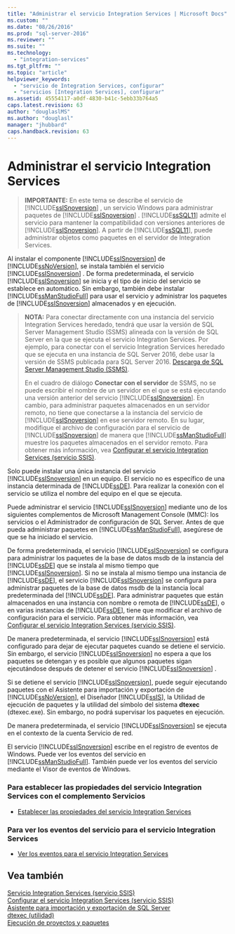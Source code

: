 ```yaml
---
title: "Administrar el servicio Integration Services | Microsoft Docs"
ms.custom: ""
ms.date: "08/26/2016"
ms.prod: "sql-server-2016"
ms.reviewer: ""
ms.suite: ""
ms.technology: 
  - "integration-services"
ms.tgt_pltfrm: ""
ms.topic: "article"
helpviewer_keywords: 
  - "servicio de Integration Services, configurar"
  - "servicios [Integration Services], configurar"
ms.assetid: 45554117-a0df-4830-b41c-5ebb33b764a5
caps.latest.revision: 63
author: "douglaslMS"
ms.author: "douglasl"
manager: "jhubbard"
caps.handback.revision: 63
---
```

# Administrar el servicio Integration Services
    
> **IMPORTANTE:** En este tema se describe el servicio de [!INCLUDE[ssISnoversion](../../includes/ssisnoversion-md.md)] , un servicio Windows para administrar paquetes de [!INCLUDE[ssISnoversion](../../includes/ssisnoversion-md.md)] . [!INCLUDE[ssSQL11](../../includes/sssql11-md.md)] admite el servicio para mantener la compatibilidad con versiones anteriores de [!INCLUDE[ssISnoversion](../../includes/ssisnoversion-md.md)]. A partir de [!INCLUDE[ssSQL11](../../includes/sssql11-md.md)], puede administrar objetos como paquetes en el servidor de Integration Services.  
  
 Al instalar el componente [!INCLUDE[ssISnoversion](../../includes/ssisnoversion-md.md)] de [!INCLUDE[ssNoVersion](../../includes/ssnoversion-md.md)], se instala también el servicio [!INCLUDE[ssISnoversion](../../includes/ssisnoversion-md.md)] . De forma predeterminada, el servicio [!INCLUDE[ssISnoversion](../../includes/ssisnoversion-md.md)] se inicia y el tipo de inicio del servicio se establece en automático. Sin embargo, también debe instalar [!INCLUDE[ssManStudioFull](../../includes/ssmanstudiofull-md.md)] para usar el servicio y administrar los paquetes de [!INCLUDE[ssISnoversion](../../includes/ssisnoversion-md.md)] almacenados y en ejecución.  
  
> **NOTA:** Para conectar directamente con una instancia del servicio Integration Services heredado, tendrá que usar la versión de SQL Server Management Studio (SSMS) alineada con la versión de SQL Server en la que se ejecuta el servicio Integration Services. Por ejemplo, para conectar con el servicio Integration Services heredado que se ejecuta en una instancia de SQL Server 2016, debe usar la versión de SSMS publicada para SQL Server 2016. [Descarga de SQL Server Management Studio (SSMS)](https://msdn.microsoft.com/library/mt238290.aspx).
>
>   En el cuadro de diálogo **Conectar con el servidor** de SSMS, no se puede escribir el nombre de un servidor en el que se está ejecutando una versión anterior del servicio [!INCLUDE[ssISnoversion](../../includes/ssisnoversion-md.md)]. En cambio, para administrar paquetes almacenados en un servidor remoto, no tiene que conectarse a la instancia del servicio de [!INCLUDE[ssISnoversion](../../includes/ssisnoversion-md.md)] en ese servidor remoto. En su lugar, modifique el archivo de configuración para el servicio de [!INCLUDE[ssISnoversion](../../includes/ssisnoversion-md.md)] de manera que [!INCLUDE[ssManStudioFull](../../includes/ssmanstudiofull-md.md)] muestre los paquetes almacenados en el servidor remoto. Para obtener más información, vea [Configurar el servicio Integration Services &#40;servicio SSIS&#41;](../../integration-services/service/configuring-the-integration-services-service-ssis-service.md).  
  
 Solo puede instalar una única instancia del servicio [!INCLUDE[ssISnoversion](../../includes/ssisnoversion-md.md)] en un equipo. El servicio no es específico de una instancia determinada de [!INCLUDE[ssDE](../../includes/ssde-md.md)]. Para realizar la conexión con el servicio se utiliza el nombre del equipo en el que se ejecuta.  
  
 Puede administrar el servicio [!INCLUDE[ssISnoversion](../../includes/ssisnoversion-md.md)] mediante uno de los siguientes complementos de Microsoft Management Console (MMC): los servicios o el Administrador de configuración de SQL Server. Antes de que pueda administrar paquetes en [!INCLUDE[ssManStudioFull](../../includes/ssmanstudiofull-md.md)], asegúrese de que se ha iniciado el servicio.  
  
 De forma predeterminada, el servicio [!INCLUDE[ssISnoversion](../../includes/ssisnoversion-md.md)] se configura para administrar los paquetes de la base de datos msdb de la instancia del [!INCLUDE[ssDE](../../includes/ssde-md.md)] que se instala al mismo tiempo que [!INCLUDE[ssISnoversion](../../includes/ssisnoversion-md.md)]. Si no se instala al mismo tiempo una instancia de [!INCLUDE[ssDE](../../includes/ssde-md.md)], el servicio [!INCLUDE[ssISnoversion](../../includes/ssisnoversion-md.md)] se configura para administrar paquetes de la base de datos msdb de la instancia local predeterminada del [!INCLUDE[ssDE](../../includes/ssde-md.md)]. Para administrar paquetes que están almacenados en una instancia con nombre o remota de [!INCLUDE[ssDE](../../includes/ssde-md.md)], o en varias instancias de [!INCLUDE[ssDE](../../includes/ssde-md.md)], tiene que modificar el archivo de configuración para el servicio. Para obtener más información, vea [Configurar el servicio Integration Services &#40;servicio SSIS&#41;](../../integration-services/service/configuring-the-integration-services-service-ssis-service.md).  
  
 De manera predeterminada, el servicio [!INCLUDE[ssISnoversion](../../includes/ssisnoversion-md.md)] está configurado para dejar de ejecutar paquetes cuando se detiene el servicio. Sin embargo, el servicio [!INCLUDE[ssISnoversion](../../includes/ssisnoversion-md.md)] no espera a que los paquetes se detengan y es posible que algunos paquetes sigan ejecutándose después de detener el servicio [!INCLUDE[ssISnoversion](../../includes/ssisnoversion-md.md)] .  
  
 Si se detiene el servicio [!INCLUDE[ssISnoversion](../../includes/ssisnoversion-md.md)], puede seguir ejecutando paquetes con el Asistente para importación y exportación de [!INCLUDE[ssNoVersion](../../includes/ssnoversion-md.md)], el Diseñador [!INCLUDE[ssIS](../../includes/ssis-md.md)], la Utilidad de ejecución de paquetes y la utilidad del símbolo del sistema **dtexec** (dtexec.exe). Sin embargo, no podrá supervisar los paquetes en ejecución.  
  
 De manera predeterminada, el servicio [!INCLUDE[ssISnoversion](../../includes/ssisnoversion-md.md)] se ejecuta en el contexto de la cuenta Servicio de red.  
  
 El servicio [!INCLUDE[ssISnoversion](../../includes/ssisnoversion-md.md)] escribe en el registro de eventos de Windows. Puede ver los eventos del servicio en [!INCLUDE[ssManStudioFull](../../includes/ssmanstudiofull-md.md)]. También puede ver los eventos del servicio mediante el Visor de eventos de Windows.  
  
### Para establecer las propiedades del servicio Integration Services con el complemento Servicios  
  
-   [Establecer las propiedades del servicio Integration Services](../../integration-services/service/set-the-properties-of-the-integration-services-service.md)  
  
### Para ver los eventos del servicio para el servicio Integration Services  
  
-   [Ver los eventos para el servicio Integration Services](../../integration-services/service/view-events-for-the-integration-services-service.md)  
  
## Vea también  
 [Servicio Integration Services &#40;servicio SSIS&#41;](../../integration-services/service/integration-services-service-ssis-service.md)   
 [Configurar el servicio Integration Services &#40;servicio SSIS&#41;](../../integration-services/service/configuring-the-integration-services-service-ssis-service.md)   
 [Asistente para importación y exportación de SQL Server](../Topic/SQL%20Server%20Import%20and%20Export%20Wizard.md)   
 [dtexec (utilidad)](../../integration-services/packages/dtexec-utility.md)   
 [Ejecución de proyectos y paquetes](https://msdn.microsoft.com/library/ms141708(v=sql.130).aspx)  
  
  